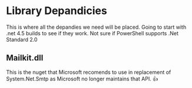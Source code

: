 # Library Depandicies

This is where all the depandies we need will be placed.  Going to start with .net 4.5 builds to see if they work.  Not sure if PowerShell supports .Net Standard 2.0

## Mailkit.dll

This is the nuget that Microsoft recomends to use in replacement of System.Net.Smtp as Microsoft no longer maintains that API. :thumbsup: